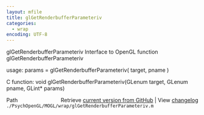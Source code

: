 ```yaml
---
layout: mfile
title: glGetRenderbufferParameteriv
categories:
  - wrap
encoding: UTF-8
---
```


glGetRenderbufferParameteriv  Interface to OpenGL function glGetRenderbufferParameteriv

usage:  params = glGetRenderbufferParameteriv( target, pname )

C function:  void glGetRenderbufferParameteriv(GLenum target, GLenum pname, GLint\* params)


<div class="code_header" style="text-align:right;">
  <span style="float:left;">Path&nbsp;&nbsp;</span> <span class="counter">Retrieve <a href=
  "https://raw.github.com/Psychtoolbox-3/Psychtoolbox-3/beta/./PsychOpenGL/MOGL/wrap/glGetRenderbufferParameteriv.m">current version from GitHub</a> | View <a href=
  "https://github.com/Psychtoolbox-3/Psychtoolbox-3/commits/beta/./PsychOpenGL/MOGL/wrap/glGetRenderbufferParameteriv.m">changelog</a></span>
</div>
<div class="code">
  <code>./PsychOpenGL/MOGL/wrap/glGetRenderbufferParameteriv.m</code>
</div>
